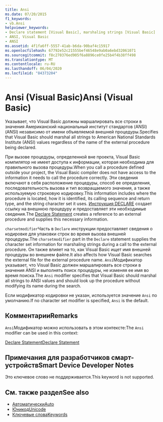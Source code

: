 ```yaml
---
title: Ansi
ms.date: 07/20/2015
f1_keywords:
- vb.Ansi
helpviewer_keywords:
- Declare statement [Visual Basic], marshaling strings [Visual Basic]
- ANSI, Visual Basic
- ANSI
ms.assetid: 4f1fa6ff-5557-41ab-b6da-90baf4c15917
ms.openlocfilehash: 67792e52c21555bef46548e9ab0a6ebd32061071
ms.sourcegitcommit: f8c270376ed905f6a8896ce0fe25b4f4b38ff498
ms.translationtype: MT
ms.contentlocale: ru-RU
ms.lasthandoff: 06/04/2020
ms.locfileid: "84373204"
---
```

# <a name="ansi-visual-basic"></a><span data-ttu-id="b43ae-102">Ansi (Visual Basic)</span><span class="sxs-lookup"><span data-stu-id="b43ae-102">Ansi (Visual Basic)</span></span>
<span data-ttu-id="b43ae-103">Указывает, что Visual Basic должны маршалировать все строки в значения Американский национальный институт стандартов (ANSI) (ANSI) независимо от имени объявляемой внешней процедуры.</span><span class="sxs-lookup"><span data-stu-id="b43ae-103">Specifies that Visual Basic should marshal all strings to American National Standards Institute (ANSI) values regardless of the name of the external procedure being declared.</span></span>  
  
 <span data-ttu-id="b43ae-104">При вызове процедуры, определенной вне проекта, Visual Basic компилятор не имеет доступа к информации, которая необходима для правильного вызова процедуры.</span><span class="sxs-lookup"><span data-stu-id="b43ae-104">When you call a procedure defined outside your project, the Visual Basic compiler does not have access to the information it needs to call the procedure correctly.</span></span> <span data-ttu-id="b43ae-105">Эти сведения включают в себя расположение процедуры, способ ее определения, последовательность вызова и тип возвращаемого значения, а также используемую строковую кодировку.</span><span class="sxs-lookup"><span data-stu-id="b43ae-105">This information includes where the procedure is located, how it is identified, its calling sequence and return type, and the string character set it uses.</span></span> <span data-ttu-id="b43ae-106">[Инструкция DECLARE](../statements/declare-statement.md) создает ссылку на внешнюю процедуру и предоставляет эти необходимые сведения.</span><span class="sxs-lookup"><span data-stu-id="b43ae-106">The [Declare Statement](../statements/declare-statement.md) creates a reference to an external procedure and supplies this necessary information.</span></span>  
  
 <span data-ttu-id="b43ae-107">`charsetmodifier`Часть в `Declare` инструкции предоставляет сведения о кодировке для упаковки строк во время вызова внешней процедуры.</span><span class="sxs-lookup"><span data-stu-id="b43ae-107">The `charsetmodifier` part in the `Declare` statement supplies the character set information for marshaling strings during a call to the external procedure.</span></span> <span data-ttu-id="b43ae-108">Он также влияет на то, как Visual Basic ищет имя внешней процедуры во внешнем файле.</span><span class="sxs-lookup"><span data-stu-id="b43ae-108">It also affects how Visual Basic searches the external file for the external procedure name.</span></span> <span data-ttu-id="b43ae-109">`Ansi`Модификатор указывает, что Visual Basic должен маршалировать все строки в значения ANSI и выполнять поиск процедуры, не изменяя ее имя во время поиска.</span><span class="sxs-lookup"><span data-stu-id="b43ae-109">The `Ansi` modifier specifies that Visual Basic should marshal all strings to ANSI values and should look up the procedure without modifying its name during the search.</span></span>  
  
 <span data-ttu-id="b43ae-110">Если модификатор кодировки не указан, используется значение `Ansi` по умолчанию.</span><span class="sxs-lookup"><span data-stu-id="b43ae-110">If no character set modifier is specified, `Ansi` is the default.</span></span>  
  
## <a name="remarks"></a><span data-ttu-id="b43ae-111">Комментарии</span><span class="sxs-lookup"><span data-stu-id="b43ae-111">Remarks</span></span>  
 <span data-ttu-id="b43ae-112">`Ansi`Модификатор можно использовать в этом контексте:</span><span class="sxs-lookup"><span data-stu-id="b43ae-112">The `Ansi` modifier can be used in this context:</span></span>  
  
 [<span data-ttu-id="b43ae-113">Declare Statement</span><span class="sxs-lookup"><span data-stu-id="b43ae-113">Declare Statement</span></span>](../statements/declare-statement.md)  
  
## <a name="smart-device-developer-notes"></a><span data-ttu-id="b43ae-114">Примечания для разработчиков смарт-устройств</span><span class="sxs-lookup"><span data-stu-id="b43ae-114">Smart Device Developer Notes</span></span>  
 <span data-ttu-id="b43ae-115">Это ключевое слово не поддерживается.</span><span class="sxs-lookup"><span data-stu-id="b43ae-115">This keyword is not supported.</span></span>  
  
## <a name="see-also"></a><span data-ttu-id="b43ae-116">См. также раздел</span><span class="sxs-lookup"><span data-stu-id="b43ae-116">See also</span></span>

- [<span data-ttu-id="b43ae-117">Автоматически</span><span class="sxs-lookup"><span data-stu-id="b43ae-117">Auto</span></span>](auto.md)
- [<span data-ttu-id="b43ae-118">Юникод</span><span class="sxs-lookup"><span data-stu-id="b43ae-118">Unicode</span></span>](unicode.md)
- [<span data-ttu-id="b43ae-119">Ключевые слова</span><span class="sxs-lookup"><span data-stu-id="b43ae-119">Keywords</span></span>](../keywords/index.md)
